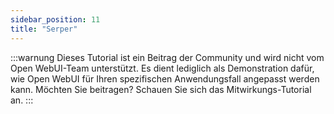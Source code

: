 ```yaml
---
sidebar_position: 11
title: "Serper"
---
```


:::warnung
Dieses Tutorial ist ein Beitrag der Community und wird nicht vom Open WebUI-Team unterstützt. Es dient lediglich als Demonstration dafür, wie Open WebUI für Ihren spezifischen Anwendungsfall angepasst werden kann. Möchten Sie beitragen? Schauen Sie sich das Mitwirkungs-Tutorial an.
:::
